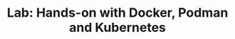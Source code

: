 ---
type: "module"
title: "Lab: Hands-on with Docker, Podman and Kubernetes"
description: ""
weight: 3
---
